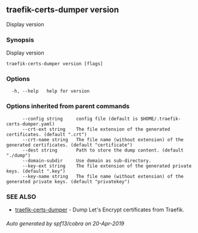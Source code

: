 ## traefik-certs-dumper version

Display version

### Synopsis

Display version

```
traefik-certs-dumper version [flags]
```

### Options

```
  -h, --help   help for version
```

### Options inherited from parent commands

```
      --config string     config file (default is $HOME/.traefik-certs-dumper.yaml)
      --crt-ext string    The file extension of the generated certificates. (default ".crt")
      --crt-name string   The file name (without extension) of the generated certificates. (default "certificate")
      --dest string       Path to store the dump content. (default "./dump")
      --domain-subdir     Use domain as sub-directory.
      --key-ext string    The file extension of the generated private keys. (default ".key")
      --key-name string   The file name (without extension) of the generated private keys. (default "privatekey")
```

### SEE ALSO

* [traefik-certs-dumper](traefik-certs-dumper.md)	 - Dump Let's Encrypt certificates from Traefik.

###### Auto generated by spf13/cobra on 20-Apr-2019
